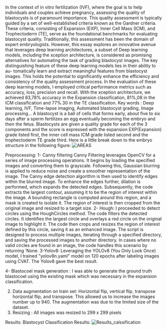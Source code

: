  In the context of in vitro fertilization (IVF), where the goal is to help individuals and
 couples achieve pregnancy, assessing the quality of blastocysts is of paramount importance.
 This quality assessment is typically guided by a set of well-established criteria known
 as the Gardner criteria. These criteria, consisting of Expansion (EXP), Inner Cell Mass
 (ICM), and Trophectoderm (TE), serve as the foundational benchmarks for evaluating
 blastocyst quality.
 Traditionally, this assessment has been the domain of expert embryologists. However,
 this essay explores an innovative avenue that leverages deep learning architectures, a
 subset of Deep learning models, including the xception architecture, is considered as
 promising alternatives for automating the task of grading blastocyst images.
 The key distinguishing feature of these deep learning models lies in their ability to au-
 tomatically learn and extract meaningful features from blastocyst images. This holds the
 potential to significantly enhance the efficiency and consistency of the quality assessment
 process.
 In the evaluation of these deep learning models, I employed critical performance
 metrics such as accuracy, loss, precision and recall. With the xception architecture, we
 achieved 83,78% accuracy in the Expansion classification, 81%,08 in the ICM classification
 and 77%.30 in the TE classification.
 Key words : Deep learning, IVF, Time-lapse imaging, Automated blastocyst grading, Image processing...
 A blastocyst is a ball of cells that forms early, about five to six days after a sperm
 fertilizes an egg eventually becoming the embryo and then the fetus. Blastocysts are
 given a quality grade for each of the 3 components and the score is expressed with the
 expansion EXP(Expansion) grade listed first, the inner cell mass ICM grade listed second and the
 trophectoderm TE grade third. Here is a little break down to the embryo structure in
 the following figure:
 ![AREAS](https://github.com/HraghiArij/Blastocyst-Image-Classification/assets/103947168/2ba70fcb-c712-4dcb-881f-7f212f2dc01d)


Preprocessing:
1- Canny filtering
 Canny Filtering leverages OpenCV for a series of image processing operations. It begins by
 loading the specified images and converting them to grayscale. Following this, Gaussian
 blurring is applied to reduce noise and create a smoother representation of the image.
 The Canny edge detection algorithm is then used to identify edges within the blurred
 image. To enhance the edges further, dilation is performed, which expands the detected
 edges. Subsequently, the code extracts the largest contour, assuming it to be the region
 of interest within the image. A bounding rectangle is computed around this region, and a
 mask is created to isolate it. The region of interest is then cropped from the original image
 and resized to a target size.
 2- Hough:
 I proceeded to detect circles using the HoughCircles method. The code filters the detected
 circles. It identifies the largest circle and overlays a red circle on the original image to
 highlight it. The code then crops and resizes the region of interest defined by this circle,
 saving it as an enhanced image. The script is designed to process multiple images, iterating
 through a specified directory, and saving the processed images to another directory. In
 cases where no valid circles are found in an image, the code handles this scenario by
 returning ’None.
 3-Yolov8:
 Leveraging the YOLOv8 (You Only Look Once) model, I trained "yolov8n.yaml" model
 on 120 epochs after labeling images using CVAT.
The Yolov8 gave the best result.
 
 4- Blastocoel mask generation : I was able to generate the ground truth blastocoel
 using the existing mask which was  necessary in the expansion classification.

 2. Data augmentation on train set: Horizontal flip, vertical flip, transpose horizontal
 flip, and transpose. This allowed us to increase the images number up to 940. The
 augmentation was  due to the limited size of the dataset.
 3. Resizing : All images was resized to 299 x 299 pixels

Results:
Blastocyst Classification Results:
![Results_calssification](https://github.com/HraghiArij/Blastocyst-Image-Classification/assets/103947168/671a4101-423c-457a-82f3-17e009ed9f87)

